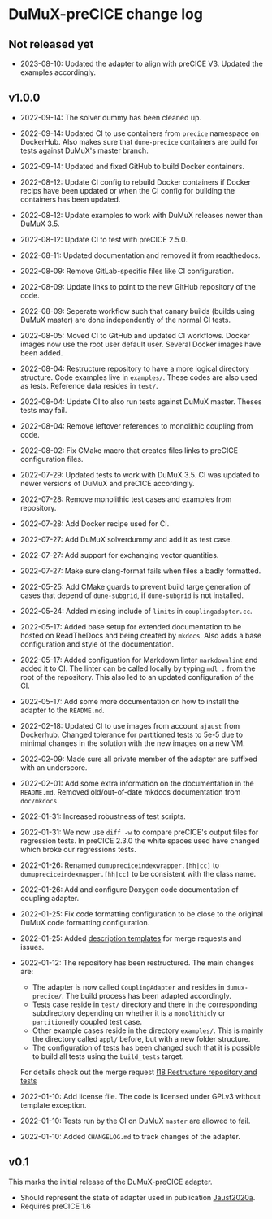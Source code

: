 # DuMuX-preCICE change log

## Not released yet

- 2023-08-10: Updated the adapter to align with preCICE V3. Updated the examples accordingly.

## v1.0.0

- 2022-09-14: The solver dummy has been cleaned up.
- 2022-09-14: Updated CI to use containers from `precice` namespace on DockerHub. Also makes sure that `dune-precice` containers are build for tests against DuMuX's master branch.
- 2022-09-14: Updated and fixed GitHub to build Docker containers.
- 2022-08-12: Update CI config to rebuild Docker containers if Docker recips have been updated or when the CI config for building the containers has been updated.
- 2022-08-12: Update examples to work with DuMuX releases newer than DuMuX 3.5.
- 2022-08-12: Update CI to test with preCICE 2.5.0.
- 2022-08-11: Updated documentation and removed it from readthedocs.
- 2022-08-09: Remove GitLab-specific files like CI configuration.
- 2022-08-09: Update links to point to the new GitHub repository of the code.
- 2022-08-09: Seperate workflow such that canary builds (builds using DuMuX master) are done independently of the normal CI tests.
- 2022-08-05: Moved CI to GitHub and updated CI workflows. Docker images now use the root user default user. Several Docker images have been added.
- 2022-08-04: Restructure repository to have a more logical directory structure. Code examples live in `examples/`. These codes are also used as tests. Reference data resides in `test/`.
- 2022-08-04: Update CI to also run tests against DuMuX master. Theses tests may fail.
- 2022-08-04: Remove leftover references to monolithic coupling from code.
- 2022-08-02: Fix CMake macro that creates files links to preCICE configuration files.
- 2022-07-29: Updated tests to work with DuMuX 3.5. CI was updated to newer versions of DuMuX and preCICE accordingly.
- 2022-07-28: Remove monolithic test cases and examples from repository.
- 2022-07-28: Add Docker recipe used for CI.
- 2022-07-27: Add DuMuX solverdummy and add it as test case.
- 2022-07-27: Add support for exchanging vector quantities.
- 2022-07-27: Make sure clang-format fails when files a badly formatted.
- 2022-05-25: Add CMake guards to prevent build targe generation of cases that depend of `dune-subgrid`, if `dune-subgrid` is not installed.
- 2022-05-24: Added missing include of `limits` in `couplingadapter.cc`.
- 2022-05-17: Added base setup for extended documentation to be hosted on ReadTheDocs and being created by `mkdocs`. Also adds a base configuration and style of the documentation.
- 2022-05-17: Added configuation for Markdown linter `markdownlint` and added it to CI. The linter can be called locally by typing `mdl .` from the root of the repository. This also led to an updated configuration of the CI.
- 2022-05-17: Add some more documentation on how to install the adapter to the `README.md`.
- 2022-02-18: Updated CI to use images from account `ajaust` from Dockerhub. Changed tolerance for partitioned tests to 5e-5 due to minimal changes in the solution with the new images on a new VM.
- 2022-02-09: Made sure all private member of the adapter are suffixed with an underscore.
- 2022-02-01: Add some extra information on the documentation in the `README.md`. Removed old/out-of-date mkdocs documentation from `doc/mkdocs`.
- 2022-01-31: Increased robustness of test scripts.
- 2022-01-31: We now use `diff -w` to compare preCICE's output files for regression tests. In preCICE 2.3.0 the white spaces used have changed which broke our regressions tests.
- 2022-01-26: Renamed `dumupreciceindexwrapper.[hh|cc]` to `dumupreciceindexmapper.[hh|cc]` to be consistent with the class name.
- 2022-01-26: Add and configure Doxygen code documentation of coupling adapter.
- 2022-01-25: Fix code formatting configuration to be close to the original DuMuX code formatting configuration.
- 2022-01-25: Added [description templates](https://docs.gitlab.com/ee/user/project/description_templates.html) for merge requests and issues.
- 2022-01-12: The repository has been restructured. The main changes are:

    - The adapter is now called `CouplingAdapter` and resides in `dumux-precice/`. The build process has been adapted accordingly.
    - Tests case reside in `test/` directory and there in the corresponding subdirectory depending on whether it is a `monolithic`ly or `partitioned`ly coupled test case.
    - Other example cases reside in the directory `examples/`. This is mainly the directory called `appl/` before, but with a new folder structure.
    - The configuration of tests has been changed such that it is possible to build all tests using the `build_tests` target.

  For details check out the merge request [!18 Restructure repository and tests](https://git.iws.uni-stuttgart.de/dumux-appl/dumux-precice/-/merge_requests/18)

- 2022-01-10: Add license file. The code is licensed under GPLv3 without template exception.
- 2022-01-10: Tests run by the CI on DuMuX `master` are allowed to fail.
- 2022-01-10: Added `CHANGELOG.md` to track changes of the adapter.

## v0.1

This marks the initial release of the DuMuX-preCICE adapter.

- Should represent the state of adapter used in publication [Jaust2020a](https://git.iws.uni-stuttgart.de/dumux-pub/jaust2020a).
- Requires preCICE 1.6
